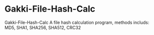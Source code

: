 # Gakki-File-Hash-Calc
Gakki-File-Hash-Calc
A file hash calculation program, methods includs: MD5, SHA1, SHA256, SHA512, CRC32
